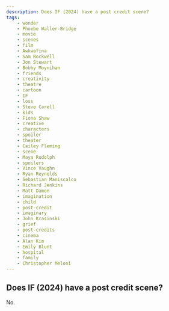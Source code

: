 ```yaml
---
description: Does IF (2024) have a post credit scene?
tags: 
    - wonder
    - Phoebe Waller-Bridge
    - movie
    - scenes
    - film
    - Awkwafina
    - Sam Rockwell
    - Jon Stewart
    - Bobby Moynihan
    - friends
    - creativity
    - theatre
    - cartoon
    - IF
    - loss
    - Steve Carell
    - kids
    - Fiona Shaw
    - creative
    - characters
    - spoiler
    - theater
    - Cailey Fleming
    - scene
    - Maya Rudolph
    - spoilers
    - Vince Vaughn
    - Ryan Reynolds
    - Sebastian Maniscalco
    - Richard Jenkins
    - Matt Damon
    - imagination
    - child
    - post-credit
    - imaginary
    - John Krasinski
    - grief
    - post-credits
    - cinema
    - Alan Kim
    - Emily Blunt
    - hospital
    - family
    - Christopher Meloni
---
```


## Does IF (2024) have a post credit scene?

No.
